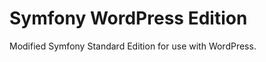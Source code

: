 Symfony WordPress Edition
========================

Modified Symfony Standard Edition for use with WordPress.
